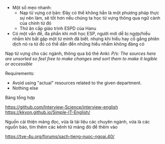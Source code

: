 - Một số mẹo nhanh:
	- Nạp từ vựng cơ bản: Đây có thể không hẳn là một phương pháp thực sự nên làm, sẽ tốt hơn nếu chúng ta học từ vựng thông qua ngữ cảnh của chính từ đó
	- Thử ăn cắp giáo trình ESPD của Hanu
- Có một vấn đề, đa phần khi mới học ESP, người mới dễ bị ngợp/hiểu nhầm khi bắt gặp một từ mình đã biết. nhưng khi hiểu hay cố gắng phiên dịch nó ra từ đó có thể dấn đến những hiểu nhầm không đáng có


Nạp từ vựng cho các ngành, thông qua bộ thẻ Anki: 
_P/s: The sources here are unsorted so feel free to make changes and sort them to make it legible or accessible_

Requirements:
- Avoid using "actual" resources related to the given department.
- Nothing else


Bảng tổng hợp

https://github.com/Interview-Science/interview-english
https://kkyon.github.io/Simple-IT-English/

Nguồn cải thiện mảng đọc, vừa là tài liệu các chuyên ngành, vừa là các nguồn báo, tìm thêm các kênh từ mảng đó để thêm vào

https://tve-4u.org/forums/sach-tieng-nuoc-ngoai.40/